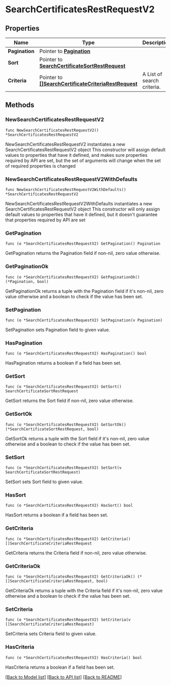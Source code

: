 # SearchCertificatesRestRequestV2

## Properties

Name | Type | Description | Notes
------------ | ------------- | ------------- | -------------
**Pagination** | Pointer to [**Pagination**](Pagination.md) |  | [optional] 
**Sort** | Pointer to [**SearchCertificateSortRestRequest**](SearchCertificateSortRestRequest.md) |  | [optional] 
**Criteria** | Pointer to [**[]SearchCertificateCriteriaRestRequest**](SearchCertificateCriteriaRestRequest.md) | A List of search criteria. | [optional] 

## Methods

### NewSearchCertificatesRestRequestV2

`func NewSearchCertificatesRestRequestV2() *SearchCertificatesRestRequestV2`

NewSearchCertificatesRestRequestV2 instantiates a new SearchCertificatesRestRequestV2 object
This constructor will assign default values to properties that have it defined,
and makes sure properties required by API are set, but the set of arguments
will change when the set of required properties is changed

### NewSearchCertificatesRestRequestV2WithDefaults

`func NewSearchCertificatesRestRequestV2WithDefaults() *SearchCertificatesRestRequestV2`

NewSearchCertificatesRestRequestV2WithDefaults instantiates a new SearchCertificatesRestRequestV2 object
This constructor will only assign default values to properties that have it defined,
but it doesn't guarantee that properties required by API are set

### GetPagination

`func (o *SearchCertificatesRestRequestV2) GetPagination() Pagination`

GetPagination returns the Pagination field if non-nil, zero value otherwise.

### GetPaginationOk

`func (o *SearchCertificatesRestRequestV2) GetPaginationOk() (*Pagination, bool)`

GetPaginationOk returns a tuple with the Pagination field if it's non-nil, zero value otherwise
and a boolean to check if the value has been set.

### SetPagination

`func (o *SearchCertificatesRestRequestV2) SetPagination(v Pagination)`

SetPagination sets Pagination field to given value.

### HasPagination

`func (o *SearchCertificatesRestRequestV2) HasPagination() bool`

HasPagination returns a boolean if a field has been set.

### GetSort

`func (o *SearchCertificatesRestRequestV2) GetSort() SearchCertificateSortRestRequest`

GetSort returns the Sort field if non-nil, zero value otherwise.

### GetSortOk

`func (o *SearchCertificatesRestRequestV2) GetSortOk() (*SearchCertificateSortRestRequest, bool)`

GetSortOk returns a tuple with the Sort field if it's non-nil, zero value otherwise
and a boolean to check if the value has been set.

### SetSort

`func (o *SearchCertificatesRestRequestV2) SetSort(v SearchCertificateSortRestRequest)`

SetSort sets Sort field to given value.

### HasSort

`func (o *SearchCertificatesRestRequestV2) HasSort() bool`

HasSort returns a boolean if a field has been set.

### GetCriteria

`func (o *SearchCertificatesRestRequestV2) GetCriteria() []SearchCertificateCriteriaRestRequest`

GetCriteria returns the Criteria field if non-nil, zero value otherwise.

### GetCriteriaOk

`func (o *SearchCertificatesRestRequestV2) GetCriteriaOk() (*[]SearchCertificateCriteriaRestRequest, bool)`

GetCriteriaOk returns a tuple with the Criteria field if it's non-nil, zero value otherwise
and a boolean to check if the value has been set.

### SetCriteria

`func (o *SearchCertificatesRestRequestV2) SetCriteria(v []SearchCertificateCriteriaRestRequest)`

SetCriteria sets Criteria field to given value.

### HasCriteria

`func (o *SearchCertificatesRestRequestV2) HasCriteria() bool`

HasCriteria returns a boolean if a field has been set.


[[Back to Model list]](../README.md#documentation-for-models) [[Back to API list]](../README.md#documentation-for-api-endpoints) [[Back to README]](../README.md)


